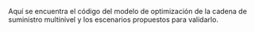Aquí se encuentra el código del modelo de optimización de la cadena de suministro multinivel y los escenarios propuestos para validarlo. 
